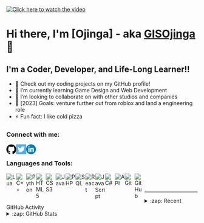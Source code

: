[![Click here to watch the video](https://github.com/GISOjinga/GISOjinga/blob/main/img/thumbnail.jpg)](https://github.com/GISOjinga/GISOjinga/blob/main/img/Banner.mp4)



# Hi there, I'm [Ojinga] - aka [GISOjinga][GitHub] 👋

## I'm a Coder, Developer, and Life-Long Learner!!

- 🔭 Check out my coding projects on my GitHub profile!
- 🌱 I’m currently learning Game Design and Web Development
- 👯 I’m looking to collaborate on with other studios and companies
- 🥅 [2023] Goals: venture further out from roblox and land a engineering role
- ⚡ Fun fact: I like cold pizza

### Connect with me:

[<img align="left" alt="Lua" width="26px" src="./img/GitHub.png" />](https://github.com/GISOjinga)
[<img align="left" alt="Lua" width="26px" src="./img/Twitter.png" />](https://twitter.com/GIS_Ojinga)
[<img align="left" alt="Lua" width="26px" src="./img/Linkedin.png" />](https://www.linkedin.com/in/ojinga-anokwu/)

<br />

### Languages and Tools:

<!-- Lua -->
[<img align="left" alt="Lua" width="26px" src="https://cdn.jsdelivr.net/gh/devicons/devicon/icons/lua/lua-original-wordmark.svg" />](#)

<!-- C++ -->
[<img align="left" alt="C++" width="26px" src="https://cdn.jsdelivr.net/gh/devicons/devicon/icons/cplusplus/cplusplus-original.svg" />](#)

<!-- Python -->
[<img align="left" alt="Python" width="26px" src="https://cdn.jsdelivr.net/gh/devicons/devicon/icons/python/python-original-wordmark.svg" />](#)

<!-- HTML -->
[<img align="left" alt="HTML5" width="26px" src="https://cdn.jsdelivr.net/gh/devicons/devicon/icons/html5/html5-original-wordmark.svg" />](#)

<!-- CSS -->
[<img align="left" alt="CSS3" width="26px" src="https://cdn.jsdelivr.net/gh/devicons/devicon/icons/css3/css3-original-wordmark.svg" />](#)

<!-- Java -->
[<img align="left" alt="Java" width="26px" src="https://cdn.jsdelivr.net/gh/devicons/devicon/icons/java/java-original-wordmark.svg" />](#)

<!-- PHP -->
[<img align="left" alt="PHP" width="26px" src="https://cdn.jsdelivr.net/gh/devicons/devicon/icons/php/php-original.svg" />](#)

<!-- SQL -->
[<img align="left" alt="SQL" width="26px" src="https://cdn.jsdelivr.net/gh/devicons/devicon/icons/mysql/mysql-original-wordmark.svg" />](#)

<!-- React -->
[<img align="left" alt="React" width="26px" src="https://cdn.jsdelivr.net/gh/devicons/devicon/icons/react/react-original-wordmark.svg" />](#)

<!-- JavaScript -->
[<img align="left" alt="JavaScript" width="26px" src="https://cdn.jsdelivr.net/gh/devicons/devicon/icons/javascript/javascript-original.svg" />](#)

<!-- C# -->
[<img align="left" alt="C#" width="26px" src="https://cdn.jsdelivr.net/gh/devicons/devicon/icons/csharp/csharp-original.svg" />](#)

<!-- APIs -->
[<img align="left" alt="API" width="26px" src="https://img.icons8.com/color/48/000000/api.png" />](#)

<!-- Git -->
[<img align="left" alt="Git" width="26px" src="https://cdn.jsdelivr.net/gh/devicons/devicon/icons/git/git-original-wordmark.svg" />](#)

<!-- GitHub -->
[<img align="left" alt="GitHub" width="26px" src="https://cdn.jsdelivr.net/gh/devicons/devicon/icons/github/github-original-wordmark.svg" />](#)



<br />
<br />

---
<details>
  <summary>:zap: Recent GitHub Activity</summary>
  
  <!--START_SECTION:activity-->
  1. 🗣 Commented on [#34](https://github.com/GISOjinga/repo/issues/34) in [Your Starwars Repo](https://github.com/GISOjinga/ojinga-exercise-starwars-data-modeling)
  2. 💪 Opened PR [#233](https://github.com/GISOjinga/repo/pull/233) in [Your Travel Website Repo](https://github.com/username/travel-website)
  3. 🐛 Fixed a bug in issue [#111](https://github.com/GISOjinga/repo/issues/111) in [Your Zombie Shooter Repo](https://github.com/GISOjinga/ZombieLobby)
  <!--END_SECTION:activity-->

</details>

<details>
  <summary>:zap: GitHub Stats</summary>

  ![Ojinga's GitHub stats](https://github-readme-stats.vercel.app/api?username=GISOjinga&show_icons=true&theme=radical)

</details>


[GitHub]: https://github.com/GISOjinga
